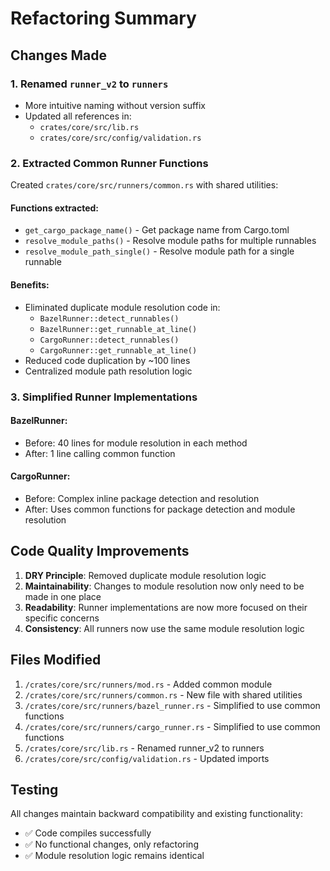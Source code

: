 # Refactoring Summary

## Changes Made

### 1. Renamed `runner_v2` to `runners`
- More intuitive naming without version suffix
- Updated all references in:
  - `crates/core/src/lib.rs`
  - `crates/core/src/config/validation.rs`

### 2. Extracted Common Runner Functions
Created `crates/core/src/runners/common.rs` with shared utilities:

#### Functions extracted:
- `get_cargo_package_name()` - Get package name from Cargo.toml
- `resolve_module_paths()` - Resolve module paths for multiple runnables
- `resolve_module_path_single()` - Resolve module path for a single runnable

#### Benefits:
- Eliminated duplicate module resolution code in:
  - `BazelRunner::detect_runnables()`
  - `BazelRunner::get_runnable_at_line()`
  - `CargoRunner::detect_runnables()`
  - `CargoRunner::get_runnable_at_line()`
- Reduced code duplication by ~100 lines
- Centralized module path resolution logic

### 3. Simplified Runner Implementations

#### BazelRunner:
- Before: 40 lines for module resolution in each method
- After: 1 line calling common function

#### CargoRunner:
- Before: Complex inline package detection and resolution
- After: Uses common functions for package detection and module resolution

## Code Quality Improvements

1. **DRY Principle**: Removed duplicate module resolution logic
2. **Maintainability**: Changes to module resolution now only need to be made in one place
3. **Readability**: Runner implementations are now more focused on their specific concerns
4. **Consistency**: All runners now use the same module resolution logic

## Files Modified

1. `/crates/core/src/runners/mod.rs` - Added common module
2. `/crates/core/src/runners/common.rs` - New file with shared utilities
3. `/crates/core/src/runners/bazel_runner.rs` - Simplified to use common functions
4. `/crates/core/src/runners/cargo_runner.rs` - Simplified to use common functions
5. `/crates/core/src/lib.rs` - Renamed runner_v2 to runners
6. `/crates/core/src/config/validation.rs` - Updated imports

## Testing

All changes maintain backward compatibility and existing functionality:
- ✅ Code compiles successfully
- ✅ No functional changes, only refactoring
- ✅ Module resolution logic remains identical